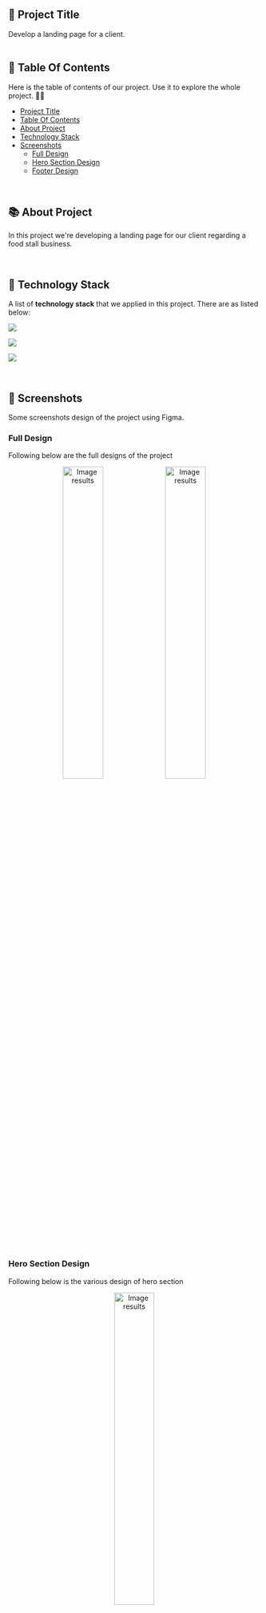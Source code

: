 <!-- START Project Title -->
## 📢 Project Title
Develop a landing page for a client.
<br /><br />
<!-- END Project Title -->

<!-- START Table Of Contents -->
## 📌 Table Of Contents
Here is the table of contents of our project. Use it to explore the whole project. 🛵💨

- [Project Title](#-project-title)
- [Table Of Contents](#-table-of-contents)
- [About Project](#-about-project)
- [Technology Stack](#-technology-stack)
- [Screenshots](#-screenshots)
  - [Full Design](#full-design)
  - [Hero Section Design](#hero-section-design)
  - [Footer Design](#footer-design)
<!-- - [References](#-references) -->

<a align="right" href="#-project-title">
  <img align="right" width="16" src="https://user-images.githubusercontent.com/92319348/202473243-8f547c67-ab8a-4fb1-821e-75e83ff6b097.png" />
</a>
<br />
<!-- END Table Of Contents -->

<!-- START About Project -->
## 📚 About Project
In this project we're developing a landing page for our client regarding a food stall business.

<!--
What we have done in the recent times:

1. **Header component**
   * [x] Design and create a header component. 
   * [x] Create a navigation for both mobile and desktop view.

2. **Hero component**
   * [x] Design and create a hero section.

3. **About component**
   * [X] Design and create an about section.

4. **Skill component**
   * [X] Design and create a skill section.

5. **Project component**
   * [X] Design and create a project section.

6. **Footer component**
   * [X] Design and create both footer section.
   * [X] Create a footnote inside footer section that include color gradient.
   
7. **Others**
   * [x] Manually store images via [Cloudinary](https://cloudinary.com/) and use it in the project.
   * [x] Add some typescript in page and components.
   * [x] Add smooth scroll from section to section.
-->

<a align="right" href="#-project-title">
  <img align="right" width="16" src="https://user-images.githubusercontent.com/92319348/202473243-8f547c67-ab8a-4fb1-821e-75e83ff6b097.png" />
</a>
<br />
<!-- END About Project -->

<!-- START Technology Stack -->
## 🚀 Technology Stack
A list of **technology stack** that we applied in this project. There are as listed below:

<p align="left">
  <a href="https://skillicons.dev">
    <img src="https://skillicons.dev/icons?i=html,css,javascript" />
  </a>
</p>
<p align="left">
  <a href="https://skillicons.dev">
    <img src="https://skillicons.dev/icons?i=react,nextjs,tailwind" />
  </a>
</p>
<p align="left">
  <a href="https://skillicons.dev">
    <img src="https://skillicons.dev/icons?i=figma,vscode" />
  </a>
</p>

<a align="right" href="#-project-title">
  <img align="right" width="16" src="https://user-images.githubusercontent.com/92319348/202473243-8f547c67-ab8a-4fb1-821e-75e83ff6b097.png" />
</a>
<br />
<!-- END Technology Stack -->

<!-- START Screenshots -->
## 📸 Screenshots
Some screenshots design of the project using Figma.

### Full Design
Following below are the full designs of the project

<p align="middle">
  <img width="40%" alt="Image results" src="https://user-images.githubusercontent.com/92319348/211504459-5a07ea55-3ffa-4c30-a54c-9c40a55ed785.jpg">
  <img width="40%" alt="Image results" src="https://user-images.githubusercontent.com/92319348/211504459-5a07ea55-3ffa-4c30-a54c-9c40a55ed785.jpg">
</p>

### Hero Section Design
Following below is the various design of hero section

<p align="middle">
  <img width="40%" alt="Image results" src="https://user-images.githubusercontent.com/92319348/208910563-e6b86b1a-6d88-471a-ad4a-e633825f65ac.jpg">
</p>

### Footer Design
Following below is the various design of footer section

<p align="middle">
  <img width="40%" alt="Image results" src="https://user-images.githubusercontent.com/92319348/208910800-676d15af-06a3-4b82-83a6-44a9cc61dedb.jpg">
</p>

<a align="right" href="#-project-title">
  <img align="right" width="16" src="https://user-images.githubusercontent.com/92319348/202473243-8f547c67-ab8a-4fb1-821e-75e83ff6b097.png" />
</a>

<br />
<!-- END Screenshots -->

<!-- START References
## 🔎 References
This is a list of references that we found quite helpful in the contribution to this project.
1. [Unsplash API Documentation](https://unsplash.com/documentation) 
2. [How To Multi Fetch API](https://stackoverflow.com/questions/46241827/fetch-api-requesting-multiple-get-requests)
 
<a align="right" href="#-project-title">
  <img align="right" width="16" src="https://user-images.githubusercontent.com/92319348/202473243-8f547c67-ab8a-4fb1-821e-75e83ff6b097.png" />
</a>
END References -->

